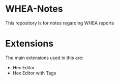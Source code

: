 # WHEA-Notes
This repository is for notes regarding WHEA reports

# Extensions
The main extensions used in this are:
- Hex Editor
- Hex Editor with Tags